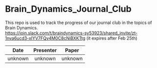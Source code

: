 # Brain_Dynamics_Journal_Club

This repo is used to track the progress of our journal club in the topics of Brain Dynamics.  
https://join.slack.com/t/braindynamics-sy53923/shared_invite/zt-1nva6ucd3-xIYV7FQv4M0C8cNiBXKTtg (it expires after Feb 25th)

|Date | Presenter | Paper |
| :---: | :---: | :---: | 
| unknown| unknown | unknown|
